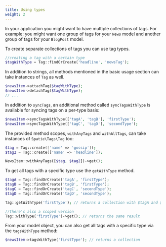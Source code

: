 ```yaml
---
title: Using types
weight: 2
---
```


In your application you might want to have multiple collections of tags. For example: you might want one group of tags for your `News` model and another group of tags for your `BlogPost` model. 

To create separate collections of tags you can use tag types.

```php
//creating a tag with a certain type
$tagWithType = Tag::findOrCreate('headline', 'newsTag');
```

In addition to strings, all methods mentioned in the basic usage section can take instances of `Tag` as well.

```php
$newsItem->attachTag($tagWithType);
$newsItem->detachTag($tagWithType);
// ...
```

In addition to `syncTags`, an additional method called `syncTagsWithType` is available for syncing tags on a per-type basis: 

```php
$newsItem->syncTagsWithType(['tagA', 'tagB'], 'firstType');
$newsItem->syncTagsWithType(['tagC', 'tagD'], 'secondType');
```


The provided method scopes, `withAnyTags` and `withAllTags`, can take instances of `Spatie\Tags\Tag` too:

```php
$tag = Tag::create(['name' => 'gossip']);
$tag2 = Tag::create(['name' => 'headline']);

NewsItem::withAnyTags([$tag, $tag2])->get();
```

To get all tags with a specific type use the `getWithType` method.

```php
$tagA = Tag::findOrCreate('tagA', 'firstType');
$tagB = Tag::findOrCreate('tagB', 'firstType');
$tagC = Tag::findOrCreate('tagC', 'secondType');
$tagD = Tag::findOrCreate('tagD', 'secondType');

Tag::getWithType('firstType'); // returns a collection with $tagA and $tagB

//there's also a scoped version
Tag::withType('firstType')->get(); // returns the same result
```

From your model object, you can also get all tags with a specific type via the `tagsWithType` method:

```php
$newsItem->tagsWithType('firstType'); // returns a collection
```
